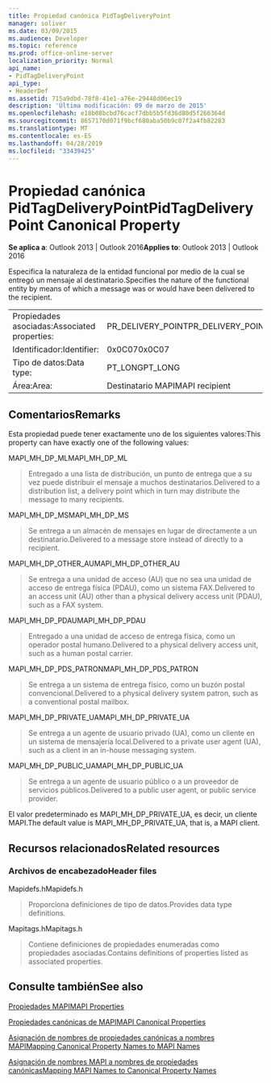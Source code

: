 ```yaml
---
title: Propiedad canónica PidTagDeliveryPoint
manager: soliver
ms.date: 03/09/2015
ms.audience: Developer
ms.topic: reference
ms.prod: office-online-server
localization_priority: Normal
api_name:
- PidTagDeliveryPoint
api_type:
- HeaderDef
ms.assetid: 715a9dbd-78f8-41e1-a76e-29448d06ec19
description: 'Última modificación: 09 de marzo de 2015'
ms.openlocfilehash: e18b08bcbd76cacf7dbb5b5fd36d80d5f266364d
ms.sourcegitcommit: 8657170d071f9bcf680aba50b9c07f2a4fb82283
ms.translationtype: MT
ms.contentlocale: es-ES
ms.lasthandoff: 04/28/2019
ms.locfileid: "33439425"
---
```

# <a name="pidtagdeliverypoint-canonical-property"></a><span data-ttu-id="2026a-103">Propiedad canónica PidTagDeliveryPoint</span><span class="sxs-lookup"><span data-stu-id="2026a-103">PidTagDeliveryPoint Canonical Property</span></span>

  
  
<span data-ttu-id="2026a-104">**Se aplica a**: Outlook 2013 | Outlook 2016</span><span class="sxs-lookup"><span data-stu-id="2026a-104">**Applies to**: Outlook 2013 | Outlook 2016</span></span> 
  
<span data-ttu-id="2026a-105">Especifica la naturaleza de la entidad funcional por medio de la cual se entregó un mensaje al destinatario.</span><span class="sxs-lookup"><span data-stu-id="2026a-105">Specifies the nature of the functional entity by means of which a message was or would have been delivered to the recipient.</span></span> 
  
|||
|:-----|:-----|
|<span data-ttu-id="2026a-106">Propiedades asociadas:</span><span class="sxs-lookup"><span data-stu-id="2026a-106">Associated properties:</span></span>  <br/> |<span data-ttu-id="2026a-107">PR_DELIVERY_POINT</span><span class="sxs-lookup"><span data-stu-id="2026a-107">PR_DELIVERY_POINT</span></span>  <br/> |
|<span data-ttu-id="2026a-108">Identificador:</span><span class="sxs-lookup"><span data-stu-id="2026a-108">Identifier:</span></span>  <br/> |<span data-ttu-id="2026a-109">0x0C07</span><span class="sxs-lookup"><span data-stu-id="2026a-109">0x0C07</span></span>  <br/> |
|<span data-ttu-id="2026a-110">Tipo de datos:</span><span class="sxs-lookup"><span data-stu-id="2026a-110">Data type:</span></span>  <br/> |<span data-ttu-id="2026a-111">PT_LONG</span><span class="sxs-lookup"><span data-stu-id="2026a-111">PT_LONG</span></span>  <br/> |
|<span data-ttu-id="2026a-112">Área:</span><span class="sxs-lookup"><span data-stu-id="2026a-112">Area:</span></span>  <br/> |<span data-ttu-id="2026a-113">Destinatario MAPI</span><span class="sxs-lookup"><span data-stu-id="2026a-113">MAPI recipient</span></span>  <br/> |
   
## <a name="remarks"></a><span data-ttu-id="2026a-114">Comentarios</span><span class="sxs-lookup"><span data-stu-id="2026a-114">Remarks</span></span>

<span data-ttu-id="2026a-115">Esta propiedad puede tener exactamente uno de los siguientes valores:</span><span class="sxs-lookup"><span data-stu-id="2026a-115">This property can have exactly one of the following values:</span></span> 
  
<span data-ttu-id="2026a-116">MAPI_MH_DP_ML</span><span class="sxs-lookup"><span data-stu-id="2026a-116">MAPI_MH_DP_ML</span></span> 
  
> <span data-ttu-id="2026a-117">Entregado a una lista de distribución, un punto de entrega que a su vez puede distribuir el mensaje a muchos destinatarios.</span><span class="sxs-lookup"><span data-stu-id="2026a-117">Delivered to a distribution list, a delivery point which in turn may distribute the message to many recipients.</span></span>
    
<span data-ttu-id="2026a-118">MAPI_MH_DP_MS</span><span class="sxs-lookup"><span data-stu-id="2026a-118">MAPI_MH_DP_MS</span></span> 
  
> <span data-ttu-id="2026a-119">Se entrega a un almacén de mensajes en lugar de directamente a un destinatario.</span><span class="sxs-lookup"><span data-stu-id="2026a-119">Delivered to a message store instead of directly to a recipient.</span></span>
    
<span data-ttu-id="2026a-120">MAPI_MH_DP_OTHER_AU</span><span class="sxs-lookup"><span data-stu-id="2026a-120">MAPI_MH_DP_OTHER_AU</span></span> 
  
> <span data-ttu-id="2026a-121">Se entrega a una unidad de acceso (AU) que no sea una unidad de acceso de entrega física (PDAU), como un sistema FAX.</span><span class="sxs-lookup"><span data-stu-id="2026a-121">Delivered to an access unit (AU) other than a physical delivery access unit (PDAU), such as a FAX system.</span></span>
    
<span data-ttu-id="2026a-122">MAPI_MH_DP_PDAU</span><span class="sxs-lookup"><span data-stu-id="2026a-122">MAPI_MH_DP_PDAU</span></span> 
  
> <span data-ttu-id="2026a-123">Entregado a una unidad de acceso de entrega física, como un operador postal humano.</span><span class="sxs-lookup"><span data-stu-id="2026a-123">Delivered to a physical delivery access unit, such as a human postal carrier.</span></span>
    
<span data-ttu-id="2026a-124">MAPI_MH_DP_PDS_PATRON</span><span class="sxs-lookup"><span data-stu-id="2026a-124">MAPI_MH_DP_PDS_PATRON</span></span> 
  
> <span data-ttu-id="2026a-125">Se entrega a un sistema de entrega físico, como un buzón postal convencional.</span><span class="sxs-lookup"><span data-stu-id="2026a-125">Delivered to a physical delivery system patron, such as a conventional postal mailbox.</span></span>
    
<span data-ttu-id="2026a-126">MAPI_MH_DP_PRIVATE_UA</span><span class="sxs-lookup"><span data-stu-id="2026a-126">MAPI_MH_DP_PRIVATE_UA</span></span> 
  
> <span data-ttu-id="2026a-127">Se entrega a un agente de usuario privado (UA), como un cliente en un sistema de mensajería local.</span><span class="sxs-lookup"><span data-stu-id="2026a-127">Delivered to a private user agent (UA), such as a client in an in-house messaging system.</span></span>
    
<span data-ttu-id="2026a-128">MAPI_MH_DP_PUBLIC_UA</span><span class="sxs-lookup"><span data-stu-id="2026a-128">MAPI_MH_DP_PUBLIC_UA</span></span> 
  
> <span data-ttu-id="2026a-129">Se entrega a un agente de usuario público o a un proveedor de servicios públicos.</span><span class="sxs-lookup"><span data-stu-id="2026a-129">Delivered to a public user agent, or public service provider.</span></span>
    
<span data-ttu-id="2026a-130">El valor predeterminado es MAPI_MH_DP_PRIVATE_UA, es decir, un cliente MAPI.</span><span class="sxs-lookup"><span data-stu-id="2026a-130">The default value is MAPI_MH_DP_PRIVATE_UA, that is, a MAPI client.</span></span> 
  
## <a name="related-resources"></a><span data-ttu-id="2026a-131">Recursos relacionados</span><span class="sxs-lookup"><span data-stu-id="2026a-131">Related resources</span></span>

### <a name="header-files"></a><span data-ttu-id="2026a-132">Archivos de encabezado</span><span class="sxs-lookup"><span data-stu-id="2026a-132">Header files</span></span>

<span data-ttu-id="2026a-133">Mapidefs.h</span><span class="sxs-lookup"><span data-stu-id="2026a-133">Mapidefs.h</span></span>
  
> <span data-ttu-id="2026a-134">Proporciona definiciones de tipo de datos.</span><span class="sxs-lookup"><span data-stu-id="2026a-134">Provides data type definitions.</span></span>
    
<span data-ttu-id="2026a-135">Mapitags.h</span><span class="sxs-lookup"><span data-stu-id="2026a-135">Mapitags.h</span></span>
  
> <span data-ttu-id="2026a-136">Contiene definiciones de propiedades enumeradas como propiedades asociadas.</span><span class="sxs-lookup"><span data-stu-id="2026a-136">Contains definitions of properties listed as associated properties.</span></span>
    
## <a name="see-also"></a><span data-ttu-id="2026a-137">Consulte también</span><span class="sxs-lookup"><span data-stu-id="2026a-137">See also</span></span>



[<span data-ttu-id="2026a-138">Propiedades MAPI</span><span class="sxs-lookup"><span data-stu-id="2026a-138">MAPI Properties</span></span>](mapi-properties.md)
  
[<span data-ttu-id="2026a-139">Propiedades canónicas de MAPI</span><span class="sxs-lookup"><span data-stu-id="2026a-139">MAPI Canonical Properties</span></span>](mapi-canonical-properties.md)
  
[<span data-ttu-id="2026a-140">Asignación de nombres de propiedades canónicas a nombres MAPI</span><span class="sxs-lookup"><span data-stu-id="2026a-140">Mapping Canonical Property Names to MAPI Names</span></span>](mapping-canonical-property-names-to-mapi-names.md)
  
[<span data-ttu-id="2026a-141">Asignación de nombres MAPI a nombres de propiedades canónicas</span><span class="sxs-lookup"><span data-stu-id="2026a-141">Mapping MAPI Names to Canonical Property Names</span></span>](mapping-mapi-names-to-canonical-property-names.md)

